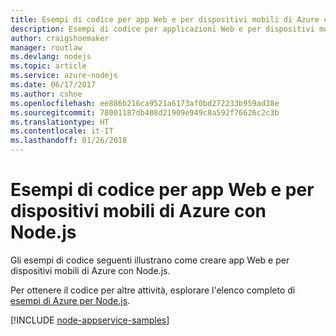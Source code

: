 ```yaml
---
title: Esempi di codice per app Web e per dispositivi mobili di Azure con Node.js
description: Esempi di codice per applicazioni Web e per dispositivi mobili di Azure in Node.js
author: craigshoemaker
manager: routlaw
ms.devlang: nodejs
ms.topic: article
ms.service: azure-nodejs
ms.date: 06/17/2017
ms.author: cshoe
ms.openlocfilehash: ee886b216ca9521a6173af0bd272233b959ad38e
ms.sourcegitcommit: 78001187db408d21909e949c8a592f76626c2c3b
ms.translationtype: HT
ms.contentlocale: it-IT
ms.lasthandoff: 01/26/2018
---
```

# <a name="azure-web-and-mobile-apps-with-nodejs-code-samples"></a>Esempi di codice per app Web e per dispositivi mobili di Azure con Node.js

Gli esempi di codice seguenti illustrano come creare app Web e per dispositivi mobili di Azure con Node.js.

Per ottenere il codice per altre attività, esplorare l'elenco completo di [esempi di Azure per Node.js](https://azure.microsoft.com/resources/samples/?term=nodejs).

[!INCLUDE [node-appservice-samples](../docs-ref-conceptual/includes/appservice-samples.md)]